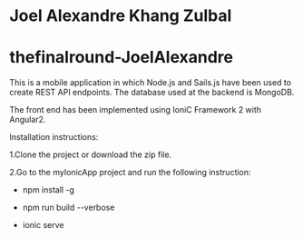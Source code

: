 # Joel Alexandre Khang Zulbal
# thefinalround-JoelAlexandre

This is a mobile application in which Node.js and Sails.js have been used to create REST API endpoints. 
The database used at the backend is MongoDB. 

The front end has been implemented using IoniC Framework 2 with Angular2. 

Installation instructions:

1.Clone the project or download the zip file. 

2.Go to the myIonicApp project and run the following instruction: 
  - npm install -g
  
  - npm run build --verbose 
  
  - ionic serve 

